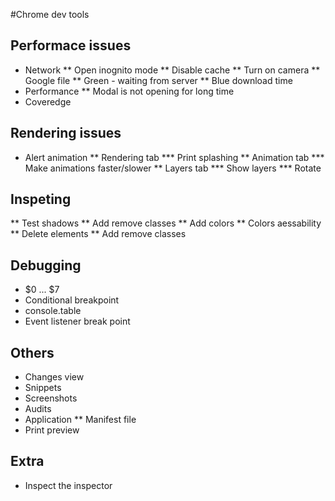 #Chrome dev tools

## Performace issues
* Network 
** Open inognito mode
** Disable cache
** Turn on camera
** Google file
** Green - waiting from server
** Blue download time
* Performance
** Modal is not opening for long time
* Coveredge

## Rendering issues
* Alert animation
** Rendering tab
*** Print splashing
** Animation tab
*** Make animations faster/slower
** Layers tab 
*** Show layers 
*** Rotate

## Inspeting
** Test shadows
** Add remove classes
** Add colors
** Colors aessability
** Delete elements
** Add remove classes

## Debugging
* $0 ... $7
* Conditional breakpoint
* console.table
* Event listener break point


## Others
* Changes view
* Snippets
* Screenshots
* Audits
* Application
** Manifest file
* Print preview

## Extra
* Inspect the inspector



